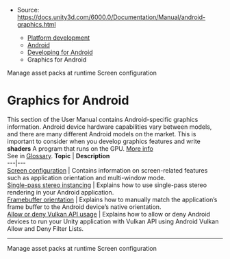 * Source: https://docs.unity3d.com/6000.0/Documentation/Manual/android-graphics.html

  * [Platform development ](https://docs.unity3d.com/6000.0/Documentation/Manual/PlatformSpecific.html)
  * [Android](https://docs.unity3d.com/6000.0/Documentation/Manual/android.html)
  * [Developing for Android](https://docs.unity3d.com/6000.0/Documentation/Manual/android-developing.html)
  * Graphics for Android


[](https://docs.unity3d.com/6000.0/Documentation/Manual/android-asset-packs-manage.html)
Manage asset packs at runtime
[](https://docs.unity3d.com/6000.0/Documentation/Manual/android-screen-configuration.html)
Screen configuration
# Graphics for Android
This section of the User Manual contains Android-specific graphics information.
Android device hardware capabilities vary between models, and there are many different Android models on the market. This is important to consider when you develop graphics features and write **shaders** A program that runs on the GPU. [More info](https://docs.unity3d.com/6000.0/Documentation/Manual/Shaders.html)  
See in [Glossary](https://docs.unity3d.com/6000.0/Documentation/Manual/Glossary.html#Shader).
**Topic** | **Description**  
---|---  
[Screen configuration](https://docs.unity3d.com/6000.0/Documentation/Manual/android-screen-configuration.html) | Contains information on screen-related features such as application orientation and multi-window mode.  
[Single-pass stereo instancing](https://docs.unity3d.com/6000.0/Documentation/Manual/Android-SinglePassStereoRendering.html) | Explains how to use single-pass stereo rendering in your Android application.  
[Framebuffer orientation](https://docs.unity3d.com/6000.0/Documentation/Manual/vulkan-swapchain-pre-rotation.html) | Explains how to manually match the application’s frame buffer to the Android device’s native orientation.  
[Allow or deny Vulkan API usage](https://docs.unity3d.com/6000.0/Documentation/Manual/allow-deny-vulkan-usage.html) | Explains how to allow or deny Android devices to run your Unity application with Vulkan API using Android Vulkan Allow and Deny Filter Lists.  
* * *
[](https://docs.unity3d.com/6000.0/Documentation/Manual/android-asset-packs-manage.html)
Manage asset packs at runtime
[](https://docs.unity3d.com/6000.0/Documentation/Manual/android-screen-configuration.html)
Screen configuration
